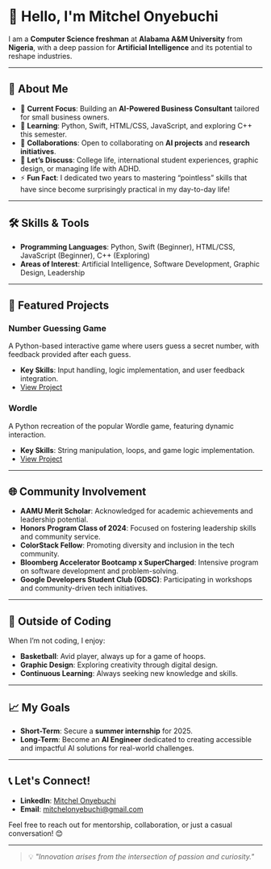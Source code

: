 # 👋 Hello, I'm Mitchel Onyebuchi  

I am a **Computer Science freshman** at **Alabama A&M University** from **Nigeria**, with a deep passion for **Artificial Intelligence** and its potential to reshape industries.  

---

## 🌟 About Me  
- 🔭 **Current Focus**: Building an **AI-Powered Business Consultant** tailored for small business owners.  
- 🌱 **Learning**: Python, Swift, HTML/CSS, JavaScript, and exploring C++ this semester.  
- 👯 **Collaborations**: Open to collaborating on **AI projects** and **research initiatives**.  
- 💬 **Let’s Discuss**: College life, international student experiences, graphic design, or managing life with ADHD.  
- ⚡ **Fun Fact**: I dedicated two years to mastering “pointless” skills that have since become surprisingly practical in my day-to-day life!  

---

## 🛠 Skills & Tools  
- **Programming Languages**: Python, Swift (Beginner), HTML/CSS, JavaScript (Beginner), C++ (Exploring)  
- **Areas of Interest**: Artificial Intelligence, Software Development, Graphic Design, Leadership  

---

## 🎯 Featured Projects  

### **Number Guessing Game**  
A Python-based interactive game where users guess a secret number, with feedback provided after each guess.  
- **Key Skills**: Input handling, logic implementation, and user feedback integration.  
- [View Project](https://github.com/mitchelony/Python-Beginner-Projects/tree/main/Number%20Guessing%20Game)

### **Wordle**  
A Python recreation of the popular Wordle game, featuring dynamic interaction.  
- **Key Skills**: String manipulation, loops, and game logic implementation.  
- [View Project](https://github.com/mitchelony/Python-Beginner-Projects/tree/main/Wordle)

---

## 🌐 Community Involvement  
- **AAMU Merit Scholar**: Acknowledged for academic achievements and leadership potential.  
- **Honors Program Class of 2024**: Focused on fostering leadership skills and community service.  
- **ColorStack Fellow**: Promoting diversity and inclusion in the tech community.  
- **Bloomberg Accelerator Bootcamp x SuperCharged**: Intensive program on software development and problem-solving.  
- **Google Developers Student Club (GDSC)**: Participating in workshops and community-driven tech initiatives.  

---

## 🏀 Outside of Coding  
When I’m not coding, I enjoy:  
- **Basketball**: Avid player, always up for a game of hoops.  
- **Graphic Design**: Exploring creativity through digital design.  
- **Continuous Learning**: Always seeking new knowledge and skills.  

---

## 📈 My Goals  
- **Short-Term**: Secure a **summer internship** for 2025.  
- **Long-Term**: Become an **AI Engineer** dedicated to creating accessible and impactful AI solutions for real-world challenges.  

---

## 📞 Let's Connect!  
- **LinkedIn**: [Mitchel Onyebuchi](https://www.linkedin.com/in/mitchel-onyebuchi-cs)  
- **Email**: mitchelonyebuchi@gmail.com  

Feel free to reach out for mentorship, collaboration, or just a casual conversation! 😊  

---

> 💡 *"Innovation arises from the intersection of passion and curiosity."*  
